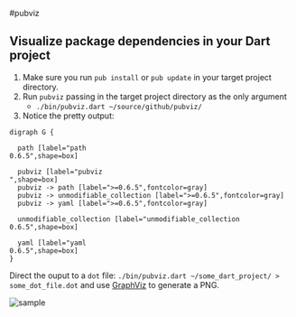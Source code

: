 #pubviz
## Visualize package dependencies in your Dart project

1. Make sure you run `pub install` or `pub update` in your target project directory.
1. Run `pubviz` passing in the target project directory as the only argument
    * `./bin/pubviz.dart ~/source/github/pubviz/`
1. Notice the pretty output:
```
digraph G {

  path [label="path
0.6.5",shape=box]

  pubviz [label="pubviz
",shape=box]
  pubviz -> path [label=">=0.6.5",fontcolor=gray]
  pubviz -> unmodifiable_collection [label=">=0.6.5",fontcolor=gray]
  pubviz -> yaml [label=">=0.6.5",fontcolor=gray]

  unmodifiable_collection [label="unmodifiable_collection
0.6.5",shape=box]

  yaml [label="yaml
0.6.5",shape=box]
}
```

Direct the ouput to a `dot` file: `./bin/pubviz.dart ~/some_dart_project/ > some_dot_file.dot` and use [GraphViz](http://www.graphviz.org/) to generate a PNG.

![sample](https://raw.github.com/kevmoo/pubviz/master/docs/sample.png)

